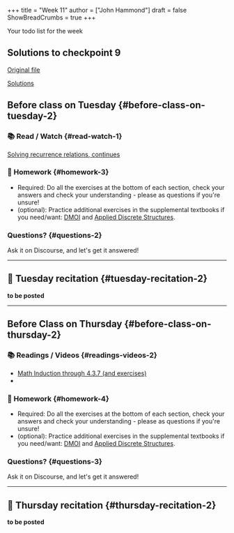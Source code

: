 +++
title = "Week 11"
author = ["John Hammond"]
draft = false
ShowBreadCrumbs = true
+++

Your todo list for the week
<!--more-->

## Solutions to checkpoint 9 

[Original file](https://nextcloud.math.wichita.edu/index.php/s/7T7zdi43zR8CENs)

[Solutions](https://nextcloud.math.wichita.edu/index.php/s/AoTP3TCzYpGyBA5)

## Before class on Tuesday {#before-class-on-tuesday-2}


### 📚 Read / Watch {#read-watch-1}
[Solving
recurrence relations, continues](https://www.math.wichita.edu/discrete-book/section-solvingrecurrences.html)




### 📝 Homework {#homework-3}

-   Required: Do all the exercises at the bottom of each section, check
    your answers and check your understanding - please as questions if
    you're unsure!
-   (optional): Practice additional exercises in the supplemental
    textbooks if you need/want:
    [DMOI](http://discrete.openmathbooks.org/dmoi3/) and
    [Applied
    Discrete Structures](http://faculty.uml.edu/klevasseur/ads/index-ads.html).


### Questions? {#questions-2}

Ask it on Discourse, and let's get it answered!

---


## 🎥 Tuesday recitation {#tuesday-recitation-2}

****to be posted****

---


## Before Class on Thursday {#before-class-on-thursday-2}


### 📚 Readings / Videos {#readings-videos-2}
-   [Math
    Induction through 4.3.7 (and exercises)](https://www.math.wichita.edu/discrete-book/sec_logic_induction.html)
-

### 📝 Homework {#homework-4}

-   Required: Do all the exercises at the bottom of each section, check
    your answers and check your understanding - please as questions if
    you're unsure!
-   (optional): Practice additional exercises in the supplemental
    textbooks if you need/want:
    [DMOI](http://discrete.openmathbooks.org/dmoi3/) and
    [Applied
    Discrete Structures](http://faculty.uml.edu/klevasseur/ads/index-ads.html).


### Questions? {#questions-3}

Ask it on Discourse, and let's get it answered!

---


## 🎥 Thursday recitation {#thursday-recitation-2}

****to be posted****
